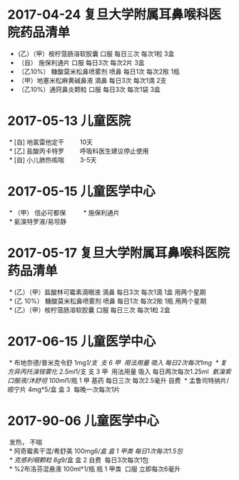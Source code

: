 
# 2017-04-24 复旦大学附属耳鼻喉科医院药品清单  
 *  (乙）（甲）桉柠蒎肠溶软胶囊 口服 每日三次 每次1粒 3盒  
 * （自） 施保利通片 口服 每日3次 每次2片 3盒  
 * （乙10%） 糠酸莫米松鼻喷雾剂 喷鼻 每日1次 每次2揿 1瓶  
 * （甲）地塞米松麻黄碱鼻液 滴鼻 每日3次 每次1滴 2支  
 * （乙10%）通窍鼻炎颗粒 口服 每日3次 每次1袋 3盒  
# 2017-05-13 儿童医院   
  * [自] 地氯雷他定干         10天  
  * [乙] 盐酸丙卡特罗         呼吸科医生建议停止使用  
  * [自] 小儿肺热咳喘         3-5天 

# 2017-05-15 儿童医学中心   
  * （甲） 信必可都保             
  *  施保利通片    
  *  氨溴特罗液/易坦静  
 
# 2017-05-17 复旦大学附属耳鼻喉科医院药品清单   
  * (乙）（甲）盐酸林可霉素滴眼液 滴鼻 每日3次 每次1滴 1盒 用两个星期  
  * (乙 10%） 糠酸莫米松鼻喷雾剂 喷鼻 每日1次 每次2揿 1瓶 用两个星期  
  * (乙）（甲）桉柠蒎肠溶软胶囊 口服 每日三次 每次1粒 2盒  
  
# 2017-06-15   儿童医学中心   
  * 布地奈德/普米克令舒 1mg*1/支  支 6 甲  用法用量 吸入 每日2次每次1mg
  * 复方异丙托溴铵雾化 2.5ml*1/支 支 3 甲  用法用量 吸入 每日两次每次1.25ml
  *氨溴索口服液/沐舒坦 100ml*1/瓶 1 甲 基药 每日三次 每次2.5毫升 自费
  * 孟鲁司特纳片/顺宁片 4mg*5/盒 盒 3  每晚一次每次1片

# 2017-90-06 儿童医学中心
  发热， 不喘  
  * 阿奇霉素干混/希舒美 100mg*6/盒 盒 1 甲类  每日1次每次1.5包  
  * 克感利咽颗粒 8g*9/盒 盒 2 自费  每日3次每次1包  
  * %2布洛芬混悬液 100ml*1/瓶 瓶 1 甲类  口服 立即每次6毫升  
  
